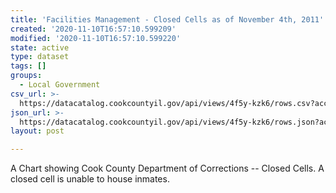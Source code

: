 ```yaml
---
title: 'Facilities Management - Closed Cells as of November 4th, 2011'
created: '2020-11-10T16:57:10.599209'
modified: '2020-11-10T16:57:10.599220'
state: active
type: dataset
tags: []
groups:
  - Local Government
csv_url: >-
  https://datacatalog.cookcountyil.gov/api/views/4f5y-kzk6/rows.csv?accessType=DOWNLOAD
json_url: >-
  https://datacatalog.cookcountyil.gov/api/views/4f5y-kzk6/rows.json?accessType=DOWNLOAD
layout: post

---
```

A Chart showing Cook County Department of Corrections -- Closed Cells. A closed cell is unable to house inmates.
